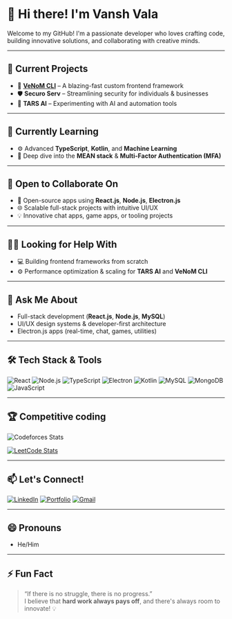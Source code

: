 # 👋 Hi there! I'm **Vansh Vala**

Welcome to my GitHub! I'm a passionate developer who loves crafting code, building innovative solutions, and collaborating with creative minds.

---

## 🔭 Current Projects
- 🚀 **[VeNoM CLI](#)** – A blazing-fast custom frontend framework  
- 🛡️ **Securo Serv** – Streamlining security for individuals & businesses  
- 🤖 **TARS AI** – Experimenting with AI and automation tools  

---

## 🌱 Currently Learning
- ⚙️ Advanced **TypeScript**, **Kotlin**, and **Machine Learning**  
- 🧠 Deep dive into the **MEAN stack** & **Multi-Factor Authentication (MFA)**  

---

## 🤝 Open to Collaborate On
- 🚀 Open-source apps using **React.js**, **Node.js**, **Electron.js**  
- 🌐 Scalable full-stack projects with intuitive UI/UX  
- 💡 Innovative chat apps, game apps, or tooling projects  

---

## 🙋‍♂️ Looking for Help With
- 💻 Building frontend frameworks from scratch  
- ⚙️ Performance optimization & scaling for **TARS AI** and **VeNoM CLI**

---

## 💬 Ask Me About
- Full-stack development (**React.js**, **Node.js**, **MySQL**)  
- UI/UX design systems & developer-first architecture  
- Electron.js apps (real-time, chat, games, utilities)

---

## 🛠️ Tech Stack & Tools

![React](https://img.shields.io/badge/ReactJS-61DAFB?style=flat&logo=react&logoColor=black)
![Node.js](https://img.shields.io/badge/Node.js-339933?style=flat&logo=node.js&logoColor=white)
![TypeScript](https://img.shields.io/badge/TypeScript-007ACC?style=flat&logo=typescript&logoColor=white)
![Electron](https://img.shields.io/badge/Electron-47848F?style=flat&logo=electron&logoColor=white)
![Kotlin](https://img.shields.io/badge/Kotlin-7F52FF?style=flat&logo=kotlin&logoColor=white)
![MySQL](https://img.shields.io/badge/MySQL-4479A1?style=flat&logo=mysql&logoColor=white)
![MongoDB](https://img.shields.io/badge/MongoDB-47A248?style=flat&logo=mongodb&logoColor=white)
![JavaScript](https://img.shields.io/badge/JavaScript-F7DF1E?style=flat&logo=javascript&logoColor=black)

---

## 🏆 Competitive coding

![Codeforces Stats](https://codeforces-readme-stats.vercel.app/api/card?username=VanshVala)

<!-- Uncomment below for a dynamic card (note: may break on GitHub) -->
<!-- <img src="https://cf-stats-api.vercel.app/api?username=VanshVala" alt="Codeforces Stats" /> -->


[![LeetCode Stats](https://leetcard.jacoblin.cool/VanshVala?ext=contest&ext=heatmap)](https://leetcode.com/vanshvala01/)

---

## 📫 Let's Connect!

[![LinkedIn](https://img.shields.io/badge/LinkedIn-0077B5?style=flat&logo=linkedin&logoColor=white)](https://linkedin.com/in/vansh-vala)
[![Portfolio](https://img.shields.io/badge/Portfolio-Visit-blueviolet?style=flat&logo=netlify&logoColor=white)](https://vansh-vala.netlify.app)
[![Gmail](https://img.shields.io/badge/Gmail-vanshvala01@gmail.com-D14836?style=flat&logo=gmail&logoColor=white)](mailto:vanshvala01@gmail.com)

---

## 😄 Pronouns
- He/Him

---

## ⚡ Fun Fact
> “If there is no struggle, there is no progress.”  
I believe that **hard work always pays off**, and there's always room to innovate! 💡